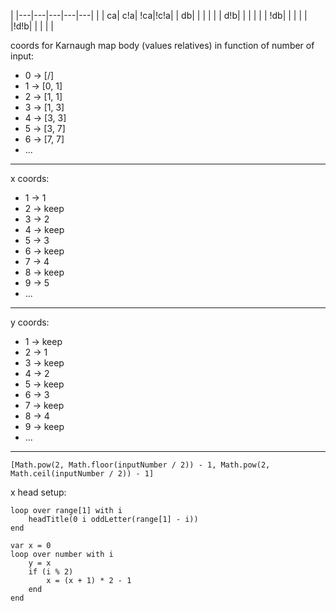 |
|---|---|---|---|---|
|    |  ca| c!a| !ca|!c!a|
|  db|    |    |    |    |
| d!b|    |    |    |    |
| !db|    |    |    |    |   
|!d!b|    |    |    |    |

coords for Karnaugh map body (values relatives) in function of number of input:

- 0 -> [/]
- 1 -> [0, 1]
- 2 -> [1, 1]
- 3 -> [1, 3]
- 4 -> [3, 3]
- 5 -> [3, 7]
- 6 -> [7, 7]
- ...

---
x coords:

- 1 -> 1
- 2 -> keep
- 3 -> 2
- 4 -> keep
- 5 -> 3
- 6 -> keep
- 7 -> 4
- 8 -> keep
- 9 -> 5
- ...

---
y coords:

- 1 -> keep
- 2 -> 1
- 3 -> keep
- 4 -> 2
- 5 -> keep
- 6 -> 3
- 7 -> keep
- 8 -> 4
- 9 -> keep
- ...

---
`[Math.pow(2, Math.floor(inputNumber / 2)) - 1, Math.pow(2, Math.ceil(inputNumber / 2)) - 1]`

x head setup:
```
loop over range[1] with i
    headTitle(0 i oddLetter(range[1] - i))
end
```

```
var x = 0
loop over number with i
    y = x
    if (i % 2)
        x = (x + 1) * 2 - 1
    end
end
```